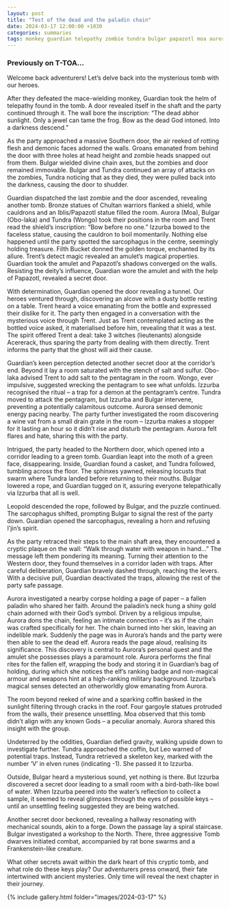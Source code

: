 ```yaml
---
layout: post
title: "Test of the dead and the paladin chain"
date: 2024-03-17 12:00:00 +1030
categories: summaries
tags: monkey guardian telepathy zombie tundra bulgar papazotl moa aurora obolaka aongo trent amulet bottle acererack ghost pentagram izzurba timothy leopold paladin moa skeleton key dwarves
---
```

### Previously on T-TOA…

Welcome back adventurers! Let’s delve back into the mysterious tomb with our heroes.

After they defeated the mace-wielding monkey, Guardian took the helm of telepathy found in the tomb. A door revealed itself in the shaft and the party continued through it. The wall bore the inscription: “The dead abhor sunlight. Only a jewel can tame the frog. Bow as the dead God intoned. Into a darkness descend.”

As the party approached a massive Southern door, the air reeked of rotting flesh and demonic faces adorned the walls. Groans emanated from behind the door with three holes at head height and zombie heads snapped out from them. Bulgar wielded divine chain axes, but the zombies and door remained immovable. Bulgar and Tundra continued an array of attacks on the zombies, Tundra noticing that as they died, they were pulled back into the darkness, causing the door to shudder.

Guardian dispatched the last zombie and the door ascended, revealing another tomb. Bronze statues of Chultan warriors flanked a shield, while cauldrons and an Iblis/Papazotl statue filled the room. Aurora (Moa), Bulgar (Obo-laka) and Tundra (Wongo) took their positions in the room and Trent read the shield’s inscription: “Bow before no one.” Izzurba bowed to the faceless statue, causing the cauldron to boil momentarily. Nothing else happened until the party spotted the sarcophagus in the centre, seemingly holding treasure. Filth Bucket donned the golden torque, enchanted by its allure. Trent’s detect magic revealed an amulet’s magical properties. Guardian took the amulet and Papazotl’s shadows converged on the walls. Resisting the deity’s influence, Guardian wore the amulet and with the help of Papazotl, revealed a secret door.

With determination, Guardian opened the door revealing a tunnel. Our heroes ventured through, discovering an alcove with a dusty bottle resting on a table. Trent heard a voice emanating from the bottle and expressed their dislike for it. The party then engaged in a conversation with the mysterious voice through Trent. Just as Trent contemplated acting as the bottled voice asked, it materialised before him, revealing that it was a test. The spirit offered Trent a deal: take 3 witches (lieutenants) alongside Acererack, thus sparing the party from dealing with them directly. Trent informs the party that the ghost will aid their cause.

Guardian’s keen perception detected another secret door at the corridor’s end. Beyond it lay a room saturated with the stench of salt and sulfur. Obo-laka advised Trent to add salt to the pentagram in the room. Wongo, ever impulsive, suggested wrecking the pentagram to see what unfolds. Izzurba recognised the ritual – a trap for a demon at the pentagram’s centre. Tundra moved to attack the pentagram, but Izzurba and Bulgar intervene, preventing a potentially calamitous outcome. Aurora sensed demonic energy pacing nearby. The party further investigated the room discovering a wine vat from a small drain grate in the room – Izzurba makes a stopper for it lasting an hour so it didn’t rise and disturb the pentagram. Aurora felt flares and hate, sharing this with the party.

Intrigued, the party headed to the Northern door, which opened into a corridor leading to a green tomb. Guardian leapt into the moth of a green face, disappearing. Inside, Guardian found a casket, and Tundra followed, tumbling across the floor. The sphinxes yawned, releasing locusts that swarm where Tundra landed before returning to their mouths. Bulgar lowered a rope, and Guardian tugged on it, assuring everyone telepathically via Izzurba that all is well.

Leopold descended the rope, followed by Bulgar, and the puzzle continued. The sarcophagus shifted, prompting Bulgar to signal the rest of the party down. Guardian opened the sarcophagus, revealing a horn and refusing I’jin’s spirit.

As the party retraced their steps to the main shaft area, they encountered a cryptic plaque on the wall: “Walk through water with weapon in hand…” The message left them pondering its meaning. Turning their attention to the Western door, they found themselves in a corridor laden with traps. After careful deliberation, Guardian bravely dashed through, reaching the levers. With a decisive pull, Guardian deactivated the traps, allowing the rest of the party safe passage.

Aurora investigated a nearby corpse holding a page of paper – a fallen paladin who shared her faith. Around the paladin’s neck hung a shiny gold chain adorned with their God’s symbol. Driven by a religious impulse, Aurora dons the chain, feeling an intimate connection – it’s as if the chain was crafted specifically for her. The chain burned into her skin, leaving an indelible mark. Suddenly the page was in Aurora’s hands and the party were then able to see the dead elf. Aurora reads the page aloud, realising its significance. This discovery is central to Aurora’s personal quest and the amulet she possesses plays a paramount role. Aurora performs the final rites for the fallen elf, wrapping the body and storing it in Guardian’s bag of holding, during which she notices the elf’s ranking badge and non-magical armour and weapons hint at a high-ranking military background. Izzurba’s magical senses detected an otherworldly glow emanating from Aurora.

The room beyond reeked of wine and a sparking coffin basked in the sunlight filtering through cracks in the roof. Four gargoyle statues protruded from the walls, their presence unsettling. Moa observed that this tomb didn’t align with any known Gods – a peculiar anomaly. Aurora shared this insight with the group.

Undeterred by the oddities, Guardian defied gravity, walking upside down to investigate further. Tundra approached the coffin, but Leo warned of potential traps. Instead, Tundra retrieved a skeleton key, marked with the number ‘V’ in elven runes (indicating -1). She passed it to Izzurba.

Outside, Bulgar heard a mysterious sound, yet nothing is there. But Izzurba discovered a secret door leading to a small room with a bird-bath-like bowl of water. When Izzurba peered into the water’s reflection to collect a sample, it seemed to reveal glimpses through the eyes of possible keys – until an unsettling feeling suggested they are being watched.

Another secret door beckoned, revealing a hallway resonating with mechanical sounds, akin to a forge. Down the passage lay a spiral staircase. Bulgar investigated a workshop to the North. There, three aggressive Tomb dwarves initiated combat, accompanied by rat bone swarms and a Frankenstein-like creature.

What other secrets await within the dark heart of this cryptic tomb, and what role do these keys play? Our adventurers press onward, their fate intertwined with ancient mysteries. Only time will reveal the next chapter in their journey.

{% include gallery.html folder="images/2024-03-17" %}